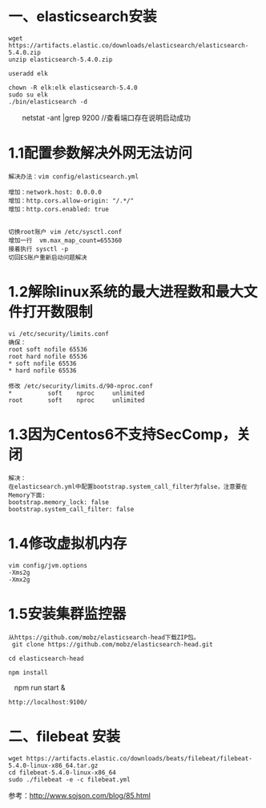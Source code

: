 


# 一、elasticsearch安装

    wget https://artifacts.elastic.co/downloads/elasticsearch/elasticsearch-5.4.0.zip
    unzip elasticsearch-5.4.0.zip
    
    useradd elk
    
    chown -R elk:elk elasticsearch-5.4.0
    sudo su elk
    ./bin/elasticsearch -d
    
    netstat -ant |grep 9200  //查看端口存在说明启动成功
    

#  1.1配置参数解决外网无法访问
    解决办法：vim config/elasticsearch.yml

    增加：network.host: 0.0.0.0
    增加：http.cors.allow-origin: "/.*/"
    增加：http.cors.enabled: true

    
    切换root账户 vim /etc/sysctl.conf
    增加一行  vm.max_map_count=655360
    接着执行 sysctl -p
    切回ES账户重新启动问题解决

# 1.2解除linux系统的最大进程数和最大文件打开数限制
    vi /etc/security/limits.conf
    确保：
    root soft nofile 65536
    root hard nofile 65536
    * soft nofile 65536
    * hard nofile 65536
    
    修改 /etc/security/limits.d/90-nproc.conf 
    *          soft    nproc     unlimited
    root       soft    nproc     unlimited

# 1.3因为Centos6不支持SecComp，关闭

    解决：
    在elasticsearch.yml中配置bootstrap.system_call_filter为false，注意要在Memory下面:
    bootstrap.memory_lock: false
    bootstrap.system_call_filter: false

# 1.4修改虚拟机内存

    vim config/jvm.options 
    -Xms2g
    -Xmx2g
    
#  1.5安装集群监控器
    
    从https://github.com/mobz/elasticsearch-head下载ZIP包。
     git clone https://github.com/mobz/elasticsearch-head.git  

    cd elasticsearch-head

    npm install

    npm run start &
    
    http://localhost:9100/

# 二、filebeat 安装
    
    wget https://artifacts.elastic.co/downloads/beats/filebeat/filebeat-5.4.0-linux-x86_64.tar.gz
    cd filebeat-5.4.0-linux-x86_64
    sudo ./filebeat -e -c filebeat.yml








参考：http://www.sojson.com/blog/85.html
